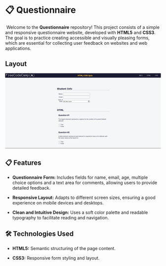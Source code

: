 # 📋 Questionnaire
​
Welcome to the **Questionnaire** repository! This project consists of a simple and responsive questionnaire website, developed with **HTML5** and **CSS3**. The goal is to practice creating accessible and visually pleasing forms, which are essential for collecting user feedback on websites and web applications.​

## Layout

<div align="center">
    <img src="images/photo.png">
</div>

## 📋 Features

- **Questionnaire Form:** Includes fields for name, email, age, multiple choice options and a text area for comments, allowing users to provide detailed feedback.

- **Responsive Layout:** Adapts to different screen sizes, ensuring a good experience on mobile devices and desktops.

- **Clean and Intuitive Design:** Uses a soft color palette and readable typography to facilitate reading and navigation.​

## 🛠️ Technologies Used

- **HTML5:** Semantic structuring of the page content.

- **CSS3:** Responsive form styling and layout.
